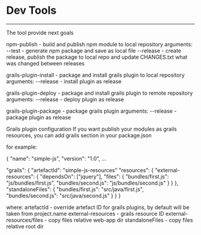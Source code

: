 # Dev Tools
----

The tool provide next goals

npm-publish - build and publish npm module to local repository
arguments:
--test - generate npm package and save as local file
--release - create release, publish the package to local repo and update CHANGES.txt what was changed between releases 

grails-plugin-install - package and install grails plugin to local repository
arguments:
--release - install plugin as release

grails-plugin-deploy - package and install grails plugin to remote repository
arguments: 
--release - deploy plugin as release

grails-plugin-package - package grails plugin
arguments:
--release - package plugin as release

Grails plugin configuration
If you want publish your modules as grails resources, you can add grails section in your package.json

for example:

{
  "name": "simple-js",
  "version": "1.0",
  ...
  
  "grails": {
    "artefactId": "simple-js-resources"
    "resources": {
      "external-resources": {
        "dependsOn": ["jquery"],
        "files": {
          "bundles/first.js": "js/bundles/first.js",
          "bundles/second.js": "js/bundles/second.js"
        }
      }
    },
    "standaloneFiles": {
      "bundles/first.js": "src/java/first.js",
      "bundles/second.js": "src/java/second.js"
    }
  }
}

where:
artefactId - override artefact ID for grails plugins, by default will be taken from project.name
external-resources - grails resource ID
external-resources/files - copy files relative web-app dir
standaloneFiles - copy files relative root dir
